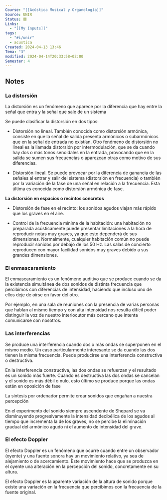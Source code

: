```yaml
---
Course: "[[Acústica Musical y Organología]]"
Source: UNIR
Status: 🟥
Links:
  - "[[My Inputs]]"
tags:
  - "#i/unir"
  - acustica
Created: 2024-04-13 13:46
Tema: "3"
modified: 2024-04-14T20:33:58+02:00
Semester: 4
---
```


## Notes

### La distorsión

La distorsión es un fenómeno que aparece por la diferencia que hay entre la señal que entra y la señal que sale de un sistema

Se puede clasificar la distorsión en dos tipos:

- Distorsión no lineal. También conocida como distorsión armónica, consiste en que la señal de salida presenta armónicos o subarmónicos que en la señal de entrada no existían. Otro fenómeno de distorsión no lineal es la llamada distorsión por intermodulación, que se da cuando hay dos o más tonos senoidales en la entrada, provocando que en la salida se sumen sus frecuencias o aparezcan otras como motivo de sus diferencias.
  
- Distorsión lineal. Se puede provocar por la diferencia de ganancia de las señales al entrar y salir del sistema (distorsión en frecuencia) o también por la variación de la fase de una señal en relación a la frecuencia. Esta última es conocida como distorsión armónica de fase.

**La distorsión en espacios o recintos concretos**

- Distorsión de fase en el recinto: los sonidos agudos viajan más rápido que los graves en el aire.
  
- Control de la frecuencia mínima de la habitación: una habitación no preparada acústicamente puede presentar limitaciones a la hora de reproducir notas muy graves, ya que esto dependerá de sus dimensiones. Normalmente, cualquier habitación común no puede reproducir sonidos por debajo de los 50 Hz. Las salas de concierto reproducen con mayor facilidad sonidos muy graves debido a sus grandes dimensiones.

### El enmascaramiento

El enmascaramiento es un fenómeno auditivo que se produce cuando se da la existencia simultánea de dos sonidos de distinta frecuencia que percibimos con diferencias de intensidad, haciendo que incluso uno de ellos deje de oírse en favor del otro.

Por ejemplo, en una sala de reuniones con la presencia de varias personas que hablan al mismo tiempo y con alta intensidad nos resulta difícil poder distinguir la voz de nuestro interlocutor más cercano que intenta comunicarse con nosotros.

### Las interferencias

Se produce una interferencia cuando dos o más ondas se superponen en el mismo medio. Un caso particularmente interesante se da cuando las dos tienen la misma frecuencia. Puede producirse una interferencia constructiva o destructiva.

En la interferencia constructiva, las dos ondas se refuerzan y el resultado es un sonido más fuerte. Cuando es destructiva las dos ondas se cancelan y el sonido es más débil o nulo, esto último se produce porque las ondas están en oposición de fase

La síntesis por ordenador permite crear sonidos que engañan a nuestra percepción

En el experimento del sonido siempre ascendente de Shepard se va disminuyendo progresivamente la intensidad decibélica de los agudos al tiempo que incrementa la de los graves, no se percibe la eliminación gradual del armónico agudo ni el aumento de intensidad del grave.

### El efecto Doppler

El efecto Doppler es un fenómeno que ocurre cuando entre un observador (oyente) y una fuente sonora hay un movimiento relativo, ya sea de alejamiento o de acercamiento. Este movimiento hace que se produzca en el oyente una alteración en la percepción del sonido, concretamente en su altura.

El efecto Doppler es la aparente variación de la altura de sonido porque existe una variación en la frecuencia que percibimos con la frecuencia de la fuente original.













